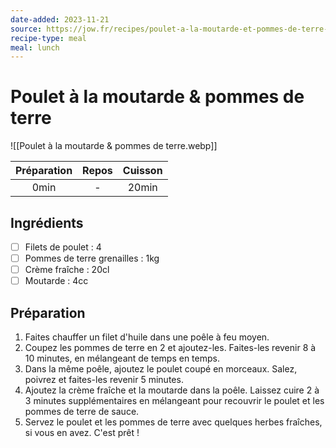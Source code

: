 ```yaml
---
date-added: 2023-11-21
source: https://jow.fr/recipes/poulet-a-la-moutarde-et-pommes-de-terre-8vxk1y011ink03hh0wdb
recipe-type: meal
meal: lunch
---
```


# Poulet à la moutarde & pommes de terre

![[Poulet à la moutarde & pommes de terre.webp]]

| Préparation | Repos | Cuisson |
|:-----------:|:-----:|:-------:|
|    0min     |   -   |  20min  |

## Ingrédients

- [ ] Filets de poulet : 4
- [ ] Pommes de terre grenailles : 1kg
- [ ] Crème fraîche : 20cl
- [ ] Moutarde : 4cc

## Préparation

1. Faites chauffer un filet d'huile dans une poêle à feu moyen.
2. Coupez les pommes de terre en 2 et ajoutez-les. Faites-les revenir 8 à 10 minutes, en mélangeant de temps en temps.
3. Dans la même poêle, ajoutez le poulet coupé en morceaux. Salez, poivrez et faites-les revenir 5 minutes.
4. Ajoutez la crème fraîche et la moutarde dans la poêle. Laissez cuire 2 à 3 minutes supplémentaires en mélangeant pour recouvrir le poulet et les pommes de terre de sauce.
5. Servez le poulet et les pommes de terre avec quelques herbes fraîches, si vous en avez. C'est prêt !
